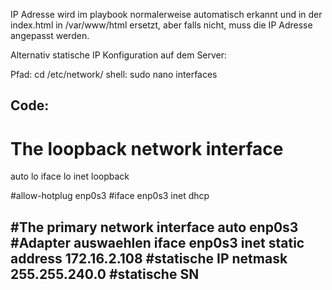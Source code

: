 IP Adresse wird im playbook normalerweise automatisch erkannt und in der index.html in /var/www/html ersetzt, aber falls nicht, muss die IP Adresse angepasst werden.


Alternativ statische IP Konfiguration auf dem Server:

Pfad: cd /etc/network/
shell: sudo nano interfaces

Code:
----------------------------------------------
# The loopback network interface
auto lo
iface lo inet loopback


#allow-hotplug enp0s3
#iface enp0s3 inet dhcp

#The primary network interface
auto enp0s3 #Adapter auswaehlen
iface enp0s3 inet static
 address 172.16.2.108 #statische IP
 netmask 255.255.240.0 #statische SN
-----------------------------------------------
